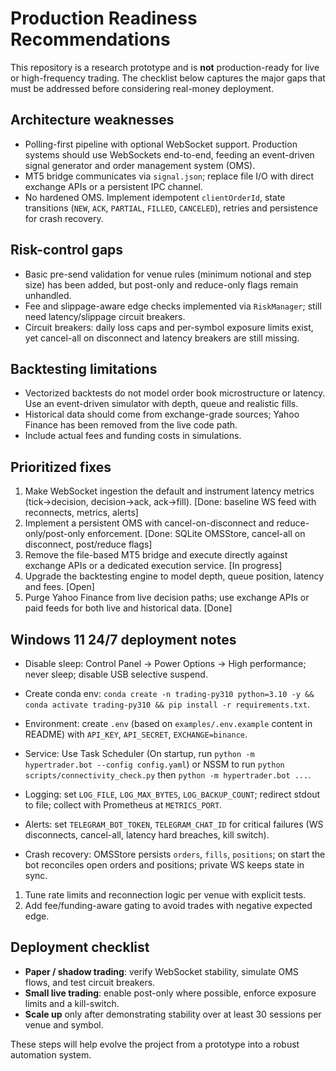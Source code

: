 # Production Readiness Recommendations

This repository is a research prototype and is **not** production-ready for live or high-frequency trading. The checklist below captures the major gaps that must be addressed before considering real-money deployment.

## Architecture weaknesses

- Polling-first pipeline with optional WebSocket support. Production systems should use WebSockets end-to-end, feeding an event-driven signal generator and order management system (OMS).
- MT5 bridge communicates via `signal.json`; replace file I/O with direct exchange APIs or a persistent IPC channel.
- No hardened OMS. Implement idempotent `clientOrderId`, state transitions (`NEW`, `ACK`, `PARTIAL`, `FILLED`, `CANCELED`), retries and persistence for crash recovery.

## Risk-control gaps

- Basic pre-send validation for venue rules (minimum notional and step size) has been added, but post-only and reduce-only flags remain unhandled.
- Fee and slippage-aware edge checks implemented via ``RiskManager``; still need latency/slippage circuit breakers.
- Circuit breakers: daily loss caps and per-symbol exposure limits exist, yet cancel-all on disconnect and latency breakers are still missing.

## Backtesting limitations

- Vectorized backtests do not model order book microstructure or latency. Use an event-driven simulator with depth, queue and realistic fills.
- Historical data should come from exchange-grade sources; Yahoo Finance has been removed from the live code path.
- Include actual fees and funding costs in simulations.

## Prioritized fixes

1. Make WebSocket ingestion the default and instrument latency metrics (tick→decision, decision→ack, ack→fill). [Done: baseline WS feed with reconnects, metrics, alerts]
2. Implement a persistent OMS with cancel-on-disconnect and reduce-only/post-only enforcement. [Done: SQLite OMSStore, cancel-all on disconnect, post/reduce flags]
3. Remove the file-based MT5 bridge and execute directly against exchange APIs or a dedicated execution service. [In progress]
4. Upgrade the backtesting engine to model depth, queue position, latency and fees. [Open]
5. Purge Yahoo Finance from live decision paths; use exchange APIs or paid feeds for both live and historical data. [Done]

## Windows 11 24/7 deployment notes

- Disable sleep: Control Panel → Power Options → High performance; never sleep; disable USB selective suspend.

- Create conda env: `conda create -n trading-py310 python=3.10 -y && conda activate trading-py310 && pip install -r requirements.txt`.

- Environment: create `.env` (based on `examples/.env.example` content in README) with `API_KEY`, `API_SECRET`, `EXCHANGE=binance`.

- Service: Use Task Scheduler (On startup, run `python -m hypertrader.bot --config config.yaml`) or NSSM to run `python scripts/connectivity_check.py` then `python -m hypertrader.bot ...`.

- Logging: set `LOG_FILE`, `LOG_MAX_BYTES`, `LOG_BACKUP_COUNT`; redirect stdout to file; collect with Prometheus at `METRICS_PORT`.

- Alerts: set `TELEGRAM_BOT_TOKEN`, `TELEGRAM_CHAT_ID` for critical failures (WS disconnects, cancel-all, latency hard breaches, kill switch).

- Crash recovery: OMSStore persists `orders`, `fills`, `positions`; on start the bot reconciles open orders and positions; private WS keeps state in sync.

1. Tune rate limits and reconnection logic per venue with explicit tests.
2. Add fee/funding-aware gating to avoid trades with negative expected edge.

## Deployment checklist

- **Paper / shadow trading**: verify WebSocket stability, simulate OMS flows, and test circuit breakers.
- **Small live trading**: enable post-only where possible, enforce exposure limits and a kill-switch.
- **Scale up** only after demonstrating stability over at least 30 sessions per venue and symbol.

These steps will help evolve the project from a prototype into a robust automation system.

